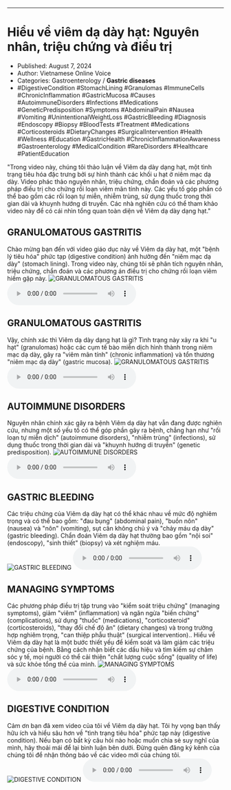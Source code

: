 
---

# Hiểu về viêm dạ dày hạt: Nguyên nhân, triệu chứng và điều trị

- Published: August 7, 2024
- Author: Vietnamese Online Voice
- Categories: Gastroenterology / **Gastric diseases**
- #DigestiveCondition #StomachLining #Granulomas #ImmuneCells #ChronicInflammation #GastricMucosa #Causes #AutoimmuneDisorders #Infections #Medications #GeneticPredisposition #Symptoms #AbdominalPain #Nausea #Vomiting #UnintentionalWeightLoss #GastricBleeding #Diagnosis #Endoscopy #Biopsy #BloodTests #Treatment #Medications #Corticosteroids #DietaryChanges #SurgicalIntervention #Health #Wellness #Education #GastricHealth #ChronicInflammationAwareness #Gastroenterology #MedicalCondition #RareDisorders #Healthcare #PatientEducation

"Trong video này, chúng tôi thảo luận về Viêm dạ dày dạng hạt, một tình trạng tiêu hóa đặc trưng bởi sự hình thành các khối u hạt ở niêm mạc dạ dày. Video phác thảo nguyên nhân, triệu chứng, chẩn đoán và các phương pháp điều trị cho chứng rối loạn viêm mãn tính này. Các yếu tố góp phần có thể bao gồm các rối loạn tự miễn, nhiễm trùng, sử dụng thuốc trong thời gian dài và khuynh hướng di truyền. Các nhà nghiên cứu có thể tham khảo video này để có cái nhìn tổng quan toàn diện về Viêm dạ dày dạng hạt."


## GRANULOMATOUS GASTRITIS

Chào mừng bạn đến với video giáo dục này về Viêm dạ dày hạt, một "bệnh lý tiêu hóa" phức tạp (digestive condition) ảnh hưởng đến "niêm mạc dạ dày" (stomach lining). Trong video này, chúng tôi sẽ phân tích nguyên nhân, triệu chứng, chẩn đoán và các phương án điều trị cho chứng rối loạn viêm hiếm gặp này.
![GRANULOMATOUS GASTRITIS](https://http-archiver-apis-production-80.schnworks.com/storage/images/transitions/2024-08-07/transition--29491558007-Montserrat-Black-1A237E.jpg)
<audio controls>
    <source src="https://http-archiver-apis-production-80.schnworks.com/storage/storage/audio/file-23851799649.mp3" type="audio/mpeg">
</audio>



## GRANULOMATOUS GASTRITIS

Vậy, chính xác thì Viêm dạ dày dạng hạt là gì? Tình trạng này xảy ra khi "u hạt" (granulomas) hoặc các cụm tế bào miễn dịch hình thành trong niêm mạc dạ dày, gây ra "viêm mãn tính" (chronic inflammation) và tổn thương "niêm mạc dạ dày" (gastric mucosa).
![GRANULOMATOUS GASTRITIS](https://http-archiver-apis-production-80.schnworks.com/storage/images/transitions/2024-08-07/transition--16335949455-Montserrat-ExtraBold-1A237E.jpg)
<audio controls>
    <source src="https://http-archiver-apis-production-80.schnworks.com/storage/storage/audio/file-35834529859.mp3" type="audio/mpeg">
</audio>



## AUTOIMMUNE DISORDERS

Nguyên nhân chính xác gây ra bệnh Viêm dạ dày hạt vẫn đang được nghiên cứu, nhưng một số yếu tố có thể góp phần gây ra bệnh, chẳng hạn như "rối loạn tự miễn dịch" (autoimmune disorders), "nhiễm trùng" (infections), sử dụng thuốc trong thời gian dài và "khuynh hướng di truyền" (genetic predisposition).
![AUTOIMMUNE DISORDERS](https://http-archiver-apis-production-80.schnworks.com/storage/images/transitions/2024-08-07/transition--3850167540-Montserrat-Black-1A237E.jpg)
<audio controls>
    <source src="https://http-archiver-apis-production-80.schnworks.com/storage/storage/audio/file-33658656241.mp3" type="audio/mpeg">
</audio>



## GASTRIC BLEEDING

Các triệu chứng của Viêm dạ dày hạt có thể khác nhau về mức độ nghiêm trọng và có thể bao gồm: "đau bụng" (abdominal pain), "buồn nôn" (nausea) và "nôn" (vomiting), sụt cân không chủ ý và "chảy máu dạ dày" (gastric bleeding). Chẩn đoán Viêm dạ dày hạt thường bao gồm "nội soi" (endoscopy), "sinh thiết" (biopsy) và xét nghiệm máu.
![GASTRIC BLEEDING](https://http-archiver-apis-production-80.schnworks.com/storage/images/transitions/2024-08-07/transition--23123785237-Montserrat-Medium-673AB7.jpg)
<audio controls>
    <source src="https://http-archiver-apis-production-80.schnworks.com/storage/storage/audio/file-31286945094.mp3" type="audio/mpeg">
</audio>



## MANAGING SYMPTOMS

Các phương pháp điều trị tập trung vào "kiểm soát triệu chứng" (managing symptoms), giảm "viêm" (inflammation) và ngăn ngừa "biến chứng" (complications), sử dụng "thuốc" (medications), "corticosteroid" (corticosteroids), "thay đổi chế độ ăn" (dietary changes) và trong trường hợp nghiêm trọng, "can thiệp phẫu thuật" (surgical intervention).. Hiểu về Viêm dạ dày hạt là một bước thiết yếu để kiểm soát và làm giảm các triệu chứng của bệnh. Bằng cách nhận biết các dấu hiệu và tìm kiếm sự chăm sóc y tế, mọi người có thể cải thiện "chất lượng cuộc sống" (quality of life) và sức khỏe tổng thể của mình.
![MANAGING SYMPTOMS](https://http-archiver-apis-production-80.schnworks.com/storage/images/transitions/2024-08-07/transition-76643223490-Montserrat-Bold-673AB7.jpg)
<audio controls>
    <source src="https://http-archiver-apis-production-80.schnworks.com/storage/storage/audio/file-40826244753.mp3" type="audio/mpeg">
</audio>



## DIGESTIVE CONDITION

Cảm ơn bạn đã xem video của tôi về Viêm dạ dày hạt. Tôi hy vọng bạn thấy hữu ích và hiểu sâu hơn về "tình trạng tiêu hóa" phức tạp này (digestive condition). Nếu bạn có bất kỳ câu hỏi nào hoặc muốn chia sẻ suy nghĩ của mình, hãy thoải mái để lại bình luận bên dưới. Đừng quên đăng ký kênh của chúng tôi để nhận thông báo về các video mới của chúng tôi.
![DIGESTIVE CONDITION](https://http-archiver-apis-production-80.schnworks.com/storage/images/transitions/2024-08-07/transition-25046957910-Montserrat-Bold-880E4F.jpg)
<audio controls>
    <source src="https://http-archiver-apis-production-80.schnworks.com/storage/storage/audio/file-6238253710.mp3" type="audio/mpeg">
</audio>

